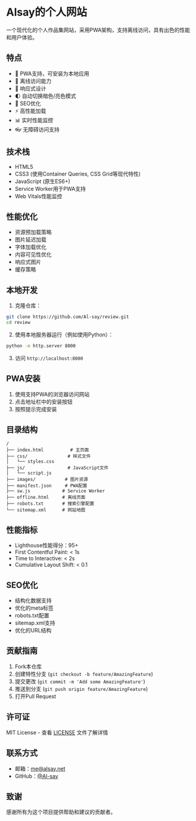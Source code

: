 # Alsay的个人网站

一个现代化的个人作品集网站，采用PWA架构，支持离线访问，具有出色的性能和用户体验。

## 特点

- 🚀 PWA支持，可安装为本地应用
- 🔄 离线访问能力
- 📱 响应式设计
- 🌓 自动切换暗色/亮色模式
- 🎯 SEO优化
- ⚡ 高性能加载
- 📊 实时性能监控
- 👓 无障碍访问支持

## 技术栈

- HTML5
- CSS3 (使用Container Queries, CSS Grid等现代特性)
- JavaScript (原生ES6+)
- Service Worker用于PWA支持
- Web Vitals性能监控

## 性能优化

- 资源预加载策略
- 图片延迟加载
- 字体加载优化
- 内容可见性优化
- 响应式图片
- 缓存策略

## 本地开发

1. 克隆仓库：
```bash
git clone https://github.com/Al-say/review.git
cd review
```

2. 使用本地服务器运行（例如使用Python）：
```bash
python -m http.server 8000
```

3. 访问 `http://localhost:8000`

## PWA安装

1. 使用支持PWA的浏览器访问网站
2. 点击地址栏中的安装按钮
3. 按照提示完成安装

## 目录结构

```
/
├── index.html          # 主页面
├── css/               # 样式文件
│   └── styles.css
├── js/                # JavaScript文件
│   └── script.js
├── images/           # 图片资源
├── manifest.json     # PWA配置
├── sw.js            # Service Worker
├── offline.html     # 离线页面
├── robots.txt       # 搜索引擎配置
└── sitemap.xml      # 网站地图
```

## 性能指标

- Lighthouse性能得分：95+
- First Contentful Paint: < 1s
- Time to Interactive: < 2s
- Cumulative Layout Shift: < 0.1

## SEO优化

- 结构化数据支持
- 优化的meta标签
- robots.txt配置
- sitemap.xml支持
- 优化的URL结构

## 贡献指南

1. Fork本仓库
2. 创建特性分支 (`git checkout -b feature/AmazingFeature`)
3. 提交更改 (`git commit -m 'Add some AmazingFeature'`)
4. 推送到分支 (`git push origin feature/AmazingFeature`)
5. 打开Pull Request

## 许可证

MIT License - 查看 [LICENSE](LICENSE) 文件了解详情

## 联系方式

- 邮箱：me@alsay.net
- GitHub：[@Al-say](https://github.com/Al-say)

## 致谢

感谢所有为这个项目提供帮助和建议的贡献者。

